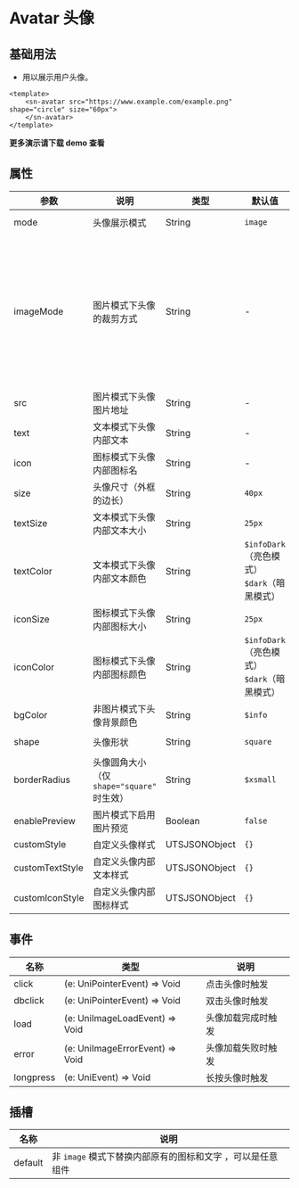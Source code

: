 

# Avatar 头像

## 基础用法

- 用以展示用户头像。

```vue
<template>
	<sn-avatar src="https://www.example.com/example.png" shape="circle" size="60px">
	</sn-avatar>
</template>
```

**更多演示请下载 demo 查看**

## 属性

| 参数            | 说明                                       | 类型          | 默认值                                            | 可选值                                                       |
| --------------- | ------------------------------------------ | ------------- | ------------------------------------------------- | ------------------------------------------------------------ |
| mode            | 头像展示模式                               | String        | `image`                                           | `image` \| `text` \| `icon`                                  |
| imageMode       | 图片模式下头像的裁剪方式                   | String        | -                                                 | `scaleToFill` \|`aspectFit` \|`aspectFill` \|`widthFix` \|`heightFix` \|`top` \|`bottom` \|`center` \|`left` \|`right` \|`top left` \|`top right` \|`bottom left` \|`bottom right` |
| src             | 图片模式下头像图片地址                     | String        | -                                                 | -                                                            |
| text            | 文本模式下头像内部文本                     | String        | -                                                 | -                                                            |
| icon            | 图标模式下头像内部图标名                   | String        | -                                                 | -                                                            |
| size            | 头像尺寸（外框的边长）                     | String        | `40px`                                            | -                                                            |
| textSize        | 文本模式下头像内部文本大小                 | String        | `25px`                                            | -                                                            |
| textColor       | 文本模式下头像内部文本颜色                 | String        | `$infoDark` （亮色模式）<br />`$dark`（暗黑模式） | -                                                            |
| iconSize        | 图标模式下头像内部图标大小                 | String        | `25px`                                            | -                                                            |
| iconColor       | 图标模式下头像内部图标颜色                 | String        | `$infoDark` （亮色模式）<br />`$dark`（暗黑模式） | -                                                            |
| bgColor         | 非图片模式下头像背景颜色                   | String        | `$info`                                           | -                                                            |
| shape           | 头像形状                                   | String        | `square`                                          | `square` \| `circle`                                         |
| borderRadius    | 头像圆角大小（仅 `shape="square"` 时生效） | String        | `$xsmall`                                         | -                                                            |
| enablePreview   | 图片模式下启用图片预览                     | Boolean       | `false`                                           | `true` \| `false`                                            |
| customStyle     | 自定义头像样式                             | UTSJSONObject | `{}`                                              | -                                                            |
| customTextStyle | 自定义头像内部文本样式                     | UTSJSONObject | `{}`                                              | -                                                            |
| customIconStyle | 自定义头像内部图标样式                     | UTSJSONObject | `{}`                                              | -                                                            |

## 事件

| 名称      | 类型                              | 说明               |
| --------- | --------------------------------- | ------------------ |
| click     | (e: UniPointerEvent) => Void    | 点击头像时触发     |
| dbclick   | (e: UniPointerEvent) => Void    | 双击头像时触发     |
| load      | (e: UniImageLoadEvent) => Void  | 头像加载完成时触发 |
| error     | (e: UniImageErrorEvent) => Void | 头像加载失败时触发 |
| longpress | (e: UniEvent) => Void           | 长按头像时触发     |

## 插槽

| 名称    | 说明                                                       |
| ------- | ---------------------------------------------------------- |
| default | 非 `image` 模式下替换内部原有的图标和文字 ，可以是任意组件 |

<DemoPhone name="sn-avatar" />